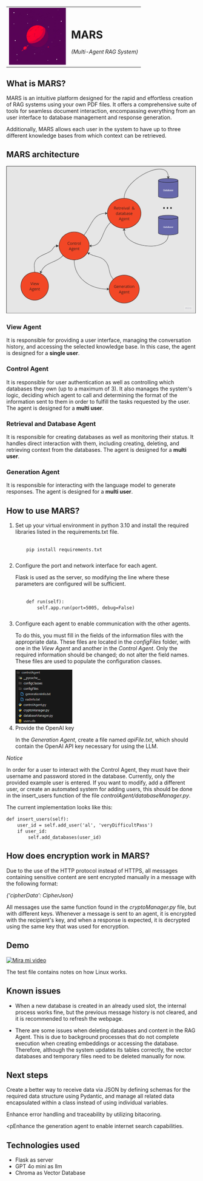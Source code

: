 <table  border="0">
  <tr>
    <td><img src="images/logo.png" alt="Logo" width="150"></td>
    <td>
      <h1>MARS</h1>
      <p><i>(Multi-Agent RAG System)</i></p>
    </td>
  </tr>
</table>

<h2>What is MARS? </h2>
<p>MARS is an intuitive platform designed for the rapid and effortless creation of RAG systems using your own PDF files. It offers a comprehensive suite of tools for seamless document interaction, encompassing everything from an  user interface to  database management and response generation.</p>
<p>Additionally, MARS allows each user in the system to have up to three different knowledge bases from which context can be retrieved.</p>

<h2>MARS architecture</h2>
<td><img src="images/architecture.png" alt="Architecture" width="500"></td>

<h3>View Agent</h3>
<p>It is responsible for providing a user interface, managing the conversation history, and accessing the selected knowledge base. In this case, the agent is designed for a <b> single user</b>.</p>

<h3>Control Agent</h3>
<p>It is responsible for user authentication as well as controlling which databases they own (up to a maximum of 3). It also manages the system's logic, deciding which agent to call and determining the format of the information sent to them in order to fulfill the tasks requested by the user. The agent is designed for a <b> multi user</b>.</p>

<h3>Retrieval and Database Agent</h3>
<p>It is responsible for creating databases as well as monitoring their status. It handles direct interaction with them, including creating, deleting, and retrieving context from the databases. The agent is designed for a <b> multi user</b>.</p>

<h3>Generation Agent</h3>
<p>It is responsible for interacting with the language model to generate responses. The agent is designed for a <b> multi user</b>.</p></p>

<h2>How to use MARS? </h2>
<ol>
  <li>Set up your virtual environment in python 3.10 and install the required libraries listed in the requirements.txt file.  
   </li>
    <p><pre><code>
    pip install requirements.txt</i></p></code></pre>
  <p> </p>
  
  <p> </p>
  
  <li>Configure the port and network interface for each agent.</li>
  <p>Flask is used as the server, so modifying the line where these parameters are configured will be sufficient.</p>
  <p><pre><code>
    def run(self):
        self.app.run(port=5005, debug=False)</i></p></code></pre>
  <p> </p>
  
  <li>Configure each agent to enable communication with the other agents.</li>
  <p>To do this, you must fill in the fields of the information files with the appropriate data. These files are located in the <i>configFiles</i> folder, with one in the <i>View Agent</i> and another in the <i>Control Agent</i>. Only the required information should be changed; do not alter the field names. These files are used to populate the configuration classes.</p>
<p> </p>
<td><img src="images/configFiles.png" alt="configFiles" width="150"></td>
  
  <li>Provide the OpenAI key</li>
  <p>In the <i>Generation Agent</i>, create a file named <i>apiFile.txt</i>, which should contain the OpenAI API key necessary for using the LLM.</p>
</ol>
<p> </p>
<p> </p>

<em>Notice</em>
<p>In order for a user to interact with the Control Agent, they must have their username and password stored in the database. Currently, only the provided example user is entered. If you want to modify, add a different user, or create an automated system for adding users, this should be done in the insert_users function of the file <i>controlAgent/databaseManager.py</i>.

The current implementation looks like this: 

<pre><code>def insert_users(self):
    user_id = self.add_user('al', 'veryDifficultPass')
    if user_id:
        self.add_databases(user_id)</code></pre>
</p>

<h2>How does encryption work in MARS?</h2>
<p>Due to the use of the HTTP protocol instead of HTTPS, all messages containing sensitive content are sent encrypted manually in a message with the following format: </p><p><i>{'cipherData': CipherJson}</i></p>
<p></p>
<p>All messages use the same function found in the <i>cryptoManager.py</i> file, but with different keys. Whenever a message is sent to an agent, it is encrypted with the recipient's key, and when a response is expected, it is decrypted using the same key that was used for encryption.</p>

<h2>Demo</h2>
<a href="https://youtu.be/inJnUh2JDbo" target="_blank">
    <img src="https://img.youtube.com/vi/inJnUh2JDbo/0.jpg" alt="Mira mi video" style="max-width: 100%; height: auto;">
</a>
<p> </p>
<p>    The test file contains notes on how Linux works.</p>

<h2>Known issues</h2>
<ul>
  <li>When a new database is created in an already used slot, the internal process works fine, but the previous message history is not cleared, and it is recommended to refresh the webpage.<p> </p></li>
  <li>There are some issues when deleting databases and content in the RAG Agent. This is due to background processes that do not complete execution when creating embeddings or accessing the database. Therefore, although the system updates its tables correctly, the vector databases and temporary files need to be deleted manually for now.<p> </p></li>
</ul>


<h2>Next steps</h2>
<p>Create a better way to receive data via JSON by defining schemas for the required data structure using Pydantic, and manage all related data encapsulated within a class instead of using individual variables.</p><p> </p>

<p>Enhance error handling and traceability by utilizing bitacoring.</p><p> </p>

<pEnhance the generation agent to enable internet search capabilities. </p><p> </p>

<h2>Technologies used</h2>
<ul>
  <li>Flask as server</li>
  <li>GPT 4o mini as llm</li>
  <li>Chroma as Vector Database</li>
</ul>
